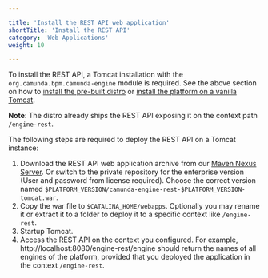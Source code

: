 ```yaml
---

title: 'Install the REST API web application'
shortTitle: 'Install the REST API'
category: 'Web Applications'
weight: 10

---
```



To install the REST API, a Tomcat installation with the `org.camunda.bpm.camunda-engine` module is required.
See the above section on how to [install the pre-built distro](ref:#bpm-platform-install-the-pre-built-distro) or [install the platform on a vanilla Tomcat](ref:#bpm-platform-install-the-platform-on-a-vanilla-tomcat).

**Note**: The distro already ships the REST API exposing it on the context path `/engine-rest`.

The following steps are required to deploy the REST API on a Tomcat instance:

1.  Download the REST API web application archive from our [Maven Nexus Server](https://app.camunda.com/nexus/content/groups/public/org/camunda/bpm/camunda-engine-rest/).
    Or switch to the private repository for the enterprise version (User and password from license required).
    Choose the correct version named `$PLATFORM_VERSION/camunda-engine-rest-$PLATFORM_VERSION-tomcat.war`.
2.  Copy the war file to `$CATALINA_HOME/webapps`.
   Optionally you may rename it or extract it to a folder to deploy it to a specific context like `/engine-rest`.
3.  Startup Tomcat.
4.  Access the REST API on the context you configured.
    For example, http://localhost:8080/engine-rest/engine should return the names of all engines of the platform, provided that you deployed the application in the context `/engine-rest`.